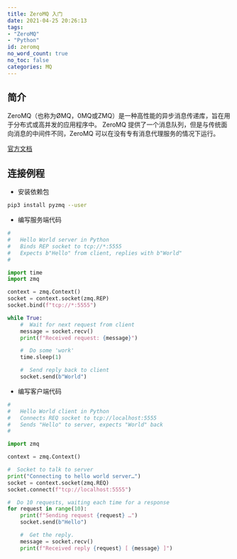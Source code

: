 ```yaml
---
title: ZeroMQ 入门
date: 2021-04-25 20:26:13
tags:
- "ZeroMQ"
- "Python"
id: zeromq
no_word_count: true
no_toc: false
categories: MQ
---
```


## 简介

ZeroMQ（也称为ØMQ，0MQ或ZMQ）是一种高性能的异步消息传递库，旨在用于分布式或高并发的应用程序中。
ZeroMQ 提供了一个消息队列，但是与传统面向消息的中间件不同，ZeroMQ 可以在没有专有消息代理服务的情况下运行。

[官方文档](https://zeromq.org/)

## 连接例程

- 安装依赖包

```bash
pip3 install pyzmq --user
```

- 编写服务端代码

```python
#
#   Hello World server in Python
#   Binds REP socket to tcp://*:5555
#   Expects b"Hello" from client, replies with b"World"
#

import time
import zmq

context = zmq.Context()
socket = context.socket(zmq.REP)
socket.bind(f"tcp://*:5555")

while True:
    #  Wait for next request from client
    message = socket.recv()
    print(f"Received request: {message}")

    #  Do some 'work'
    time.sleep(1)

    #  Send reply back to client
    socket.send(b"World")
```

- 编写客户端代码

```python
#
#   Hello World client in Python
#   Connects REQ socket to tcp://localhost:5555
#   Sends "Hello" to server, expects "World" back
#

import zmq

context = zmq.Context()

#  Socket to talk to server
print("Connecting to hello world server…")
socket = context.socket(zmq.REQ)
socket.connect(f"tcp://localhost:5555")

#  Do 10 requests, waiting each time for a response
for request in range(10):
    print(f"Sending request {request} …")
    socket.send(b"Hello")

    #  Get the reply.
    message = socket.recv()
    print(f"Received reply {request} [ {message} ]")
```
